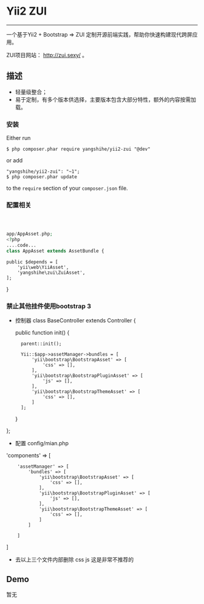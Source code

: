 # Yii2 ZUI #

----------

一个基于Yii2 + Bootstrap => ZUI 定制开源前端实践，帮助你快速构建现代跨屏应用。

ZUI项目网站： http://zui.sexy/ 。

## 描述 ##

- 轻量级整合；
- 易于定制，有多个版本供选择，主要版本包含大部分特性，额外的内容按需加载。

### 安装
Either run

```
$ php composer.phar require yangshihe/yii2-zui "@dev"
```

or add

```
"yangshihe/yii2-zui": "~1";
$ php composer.phar update
```

to the ```require``` section of your `composer.json` file.


### 配置相关
```php



app/AppAsset.php;
<?php
....code...
class AppAsset extends AssetBundle {

```

    public $depends = [
		'yii\web\YiiAsset',
		'yangshihe\zui\ZuiAsset',
	];
}

### 禁止其他挂件使用bootstrap 3
- 控制器
class BaseController extends Controller
{


    public function init()
	{

		parent::init();

        Yii::$app->assetManager->bundles = [
            'yii\bootstrap\BootstrapAsset' => [
                'css' => [],
            ],
            'yii\bootstrap\BootstrapPluginAsset' => [
                'js' => [],
            ],
            'yii\bootstrap\BootstrapThemeAsset' => [
                'css' => [],
            ]
        ];
    }

};

- 配置
config/mian.php

'components' => [
`````
    'assetManager' => [
        'bundles' => [
            'yii\bootstrap\BootstrapAsset' => [
                'css' => [],
            ],
            'yii\bootstrap\BootstrapPluginAsset' => [
                'js' => [],
            ],
            'yii\bootstrap\BootstrapThemeAsset' => [
                'css' => [],
            ]
        ]
    
    ]
`````
]

- 去以上三个文件内部删除 css js 这是非常不推荐的

## Demo
暂无
